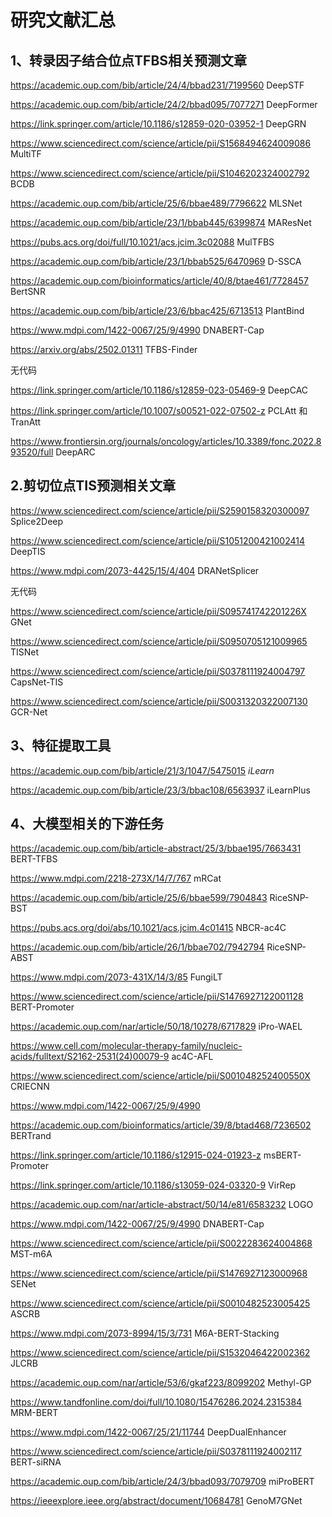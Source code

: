 # 研究文献汇总

## 1、转录因子结合位点TFBS相关预测文章

https://academic.oup.com/bib/article/24/4/bbad231/7199560      DeepSTF

https://academic.oup.com/bib/article/24/2/bbad095/7077271     DeepFormer

https://link.springer.com/article/10.1186/s12859-020-03952-1     DeepGRN

https://www.sciencedirect.com/science/article/pii/S1568494624009086    MultiTF

https://www.sciencedirect.com/science/article/pii/S1046202324002792     BCDB

https://academic.oup.com/bib/article/25/6/bbae489/7796622                 MLSNet

 https://academic.oup.com/bib/article/23/1/bbab445/6399874                MAResNet

https://pubs.acs.org/doi/full/10.1021/acs.jcim.3c02088                              MulTFBS

https://academic.oup.com/bib/article/23/1/bbab525/6470969               D-SSCA

https://academic.oup.com/bioinformatics/article/40/8/btae461/7728457      BertSNR

https://academic.oup.com/bib/article/23/6/bbac425/6713513         PlantBind

https://www.mdpi.com/1422-0067/25/9/4990                     DNABERT-Cap

https://arxiv.org/abs/2502.01311   TFBS-Finder   

无代码

https://link.springer.com/article/10.1186/s12859-023-05469-9    DeepCAC

https://link.springer.com/article/10.1007/s00521-022-07502-z       PCLAtt 和 TranAtt

https://www.frontiersin.org/journals/oncology/articles/10.3389/fonc.2022.893520/full  DeepARC



## 2.剪切位点TIS预测相关文章

https://www.sciencedirect.com/science/article/pii/S2590158320300097        Splice2Deep

 https://www.sciencedirect.com/science/article/pii/S1051200421002414         DeepTIS

https://www.mdpi.com/2073-4425/15/4/404         DRANetSplicer





无代码

https://www.sciencedirect.com/science/article/pii/S095741742201226X             GNet

https://www.sciencedirect.com/science/article/pii/S0950705121009965               TISNet

https://www.sciencedirect.com/science/article/pii/S0378111924004797                CapsNet-TIS

https://www.sciencedirect.com/science/article/pii/S0031320322007130                GCR-Net





## 3、特征提取工具

https://academic.oup.com/bib/article/21/3/1047/5475015             *iLearn*

 https://academic.oup.com/bib/article/23/3/bbac108/6563937      iLearnPlus



## 4、大模型相关的下游任务

https://academic.oup.com/bib/article-abstract/25/3/bbae195/7663431      BERT-TFBS

https://www.mdpi.com/2218-273X/14/7/767         mRCat

https://academic.oup.com/bib/article/25/6/bbae599/7904843       RiceSNP-BST

https://pubs.acs.org/doi/abs/10.1021/acs.jcim.4c01415      NBCR-ac4C

https://academic.oup.com/bib/article/26/1/bbae702/7942794    RiceSNP-ABST

https://www.mdpi.com/2073-431X/14/3/85      FungiLT

https://www.sciencedirect.com/science/article/pii/S1476927122001128    BERT-Promoter

https://academic.oup.com/nar/article/50/18/10278/6717829     iPro-WAEL

https://www.cell.com/molecular-therapy-family/nucleic-acids/fulltext/S2162-2531(24)00079-9   ac4C-AFL

https://www.sciencedirect.com/science/article/pii/S001048252400550X     CRIECNN

https://www.mdpi.com/1422-0067/25/9/4990

https://academic.oup.com/bioinformatics/article/39/8/btad468/7236502      BERTrand

https://link.springer.com/article/10.1186/s12915-024-01923-z      msBERT-Promoter

https://link.springer.com/article/10.1186/s13059-024-03320-9       VirRep

https://academic.oup.com/nar/article-abstract/50/14/e81/6583232   LOGO

https://www.mdpi.com/1422-0067/25/9/4990      DNABERT-Cap

https://www.sciencedirect.com/science/article/pii/S0022283624004868    MST-m6A

https://www.sciencedirect.com/science/article/pii/S1476927123000968     SENet

https://www.sciencedirect.com/science/article/pii/S0010482523005425     ASCRB

https://www.mdpi.com/2073-8994/15/3/731    M6A-BERT-Stacking

https://www.sciencedirect.com/science/article/pii/S1532046422002362       JLCRB

https://academic.oup.com/nar/article/53/6/gkaf223/8099202        Methyl-GP

https://www.tandfonline.com/doi/full/10.1080/15476286.2024.2315384    MRM-BERT

https://www.mdpi.com/1422-0067/25/21/11744    DeepDualEnhancer

https://www.sciencedirect.com/science/article/pii/S0378111924002117       BERT-siRNA

https://academic.oup.com/bib/article/24/3/bbad093/7079709       miProBERT

https://ieeexplore.ieee.org/abstract/document/10684781                 GenoM7GNet

